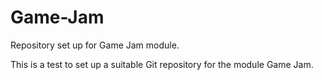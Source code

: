 # Game-Jam
Repository set up for Game Jam module.

This is a test to set up a suitable Git repository for the module Game Jam.
